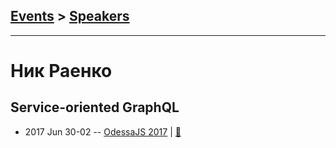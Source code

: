 ## [Events](../README.md) > [Speakers](../speakers.md)
---

# Ник Раенко

## Service-oriented GraphQL
- 2017 Jun 30-02 -- [OdessaJS 2017](https://www.youtube.com/watch?v=Lh5SXl34188)  | [:notebook:](https://www.slideshare.net/OdessaJSConf/nick-raienko-serviceoriented-graphql)  

